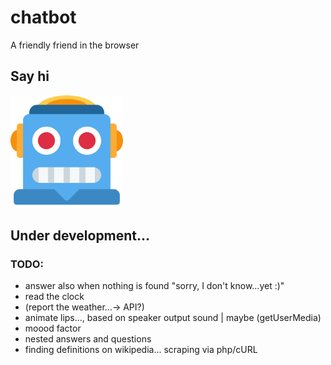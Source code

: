# chatbot
A friendly friend in the browser


## Say hi
<img src="https://raw.githubusercontent.com/peteee/chatbot/main/apple-touch-icon.png">

## Under development...
### TODO:
- answer also when nothing is found "sorry, I don't know...yet :)"
- read the clock
- (report the weather...-> API?)
- animate lips..., based on speaker output sound | maybe (getUserMedia)
- moood factor
- nested answers and questions
- finding definitions on wikipedia... scraping via php/cURL

